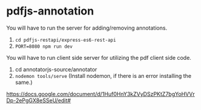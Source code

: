 # pdfjs-annotation

You will have to run the server for adding/removing annotations.
1. `cd pdfjs-restapi/express-es6-rest-api`
2. `PORT=8080 npm run dev`

You will have to run client side server for utilizing the pdf client side code.
1. cd annotatorjs-source/annotator
2. `nodemon tools/serve` (Install nodemon, if there is an error installing the same.)


https://docs.google.com/document/d/1Huf0HnY3kZVyDSzPKtZ7bgYoHVVrDp-2ePgGX8eSSeU/edit#

